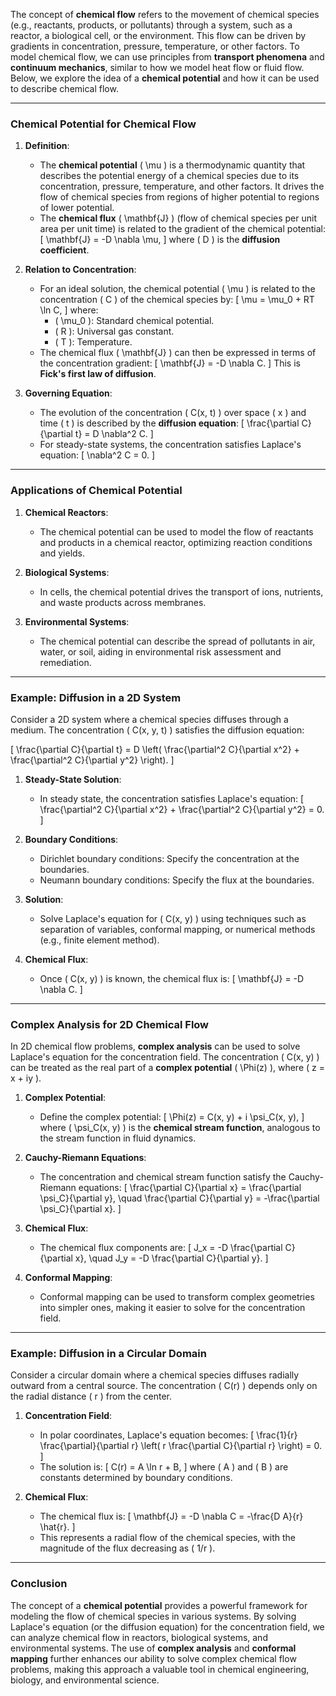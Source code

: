 The concept of **chemical flow** refers to the movement of chemical species (e.g., reactants, products, or pollutants) through a system, such as a reactor, a biological cell, or the environment. This flow can be driven by gradients in concentration, pressure, temperature, or other factors. To model chemical flow, we can use principles from **transport phenomena** and **continuum mechanics**, similar to how we model heat flow or fluid flow. Below, we explore the idea of a **chemical potential** and how it can be used to describe chemical flow.

---

### **Chemical Potential for Chemical Flow**
1. **Definition**:
   - The **chemical potential** \( \mu \) is a thermodynamic quantity that describes the potential energy of a chemical species due to its concentration, pressure, temperature, and other factors. It drives the flow of chemical species from regions of higher potential to regions of lower potential.
   - The **chemical flux** \( \mathbf{J} \) (flow of chemical species per unit area per unit time) is related to the gradient of the chemical potential:
     \[
     \mathbf{J} = -D \nabla \mu,
     \]
     where \( D \) is the **diffusion coefficient**.

2. **Relation to Concentration**:
   - For an ideal solution, the chemical potential \( \mu \) is related to the concentration \( C \) of the chemical species by:
     \[
     \mu = \mu_0 + RT \ln C,
     \]
     where:
     - \( \mu_0 \): Standard chemical potential.
     - \( R \): Universal gas constant.
     - \( T \): Temperature.
   - The chemical flux \( \mathbf{J} \) can then be expressed in terms of the concentration gradient:
     \[
     \mathbf{J} = -D \nabla C.
     \]
     This is **Fick's first law of diffusion**.

3. **Governing Equation**:
   - The evolution of the concentration \( C(x, t) \) over space \( x \) and time \( t \) is described by the **diffusion equation**:
     \[
     \frac{\partial C}{\partial t} = D \nabla^2 C.
     \]
   - For steady-state systems, the concentration satisfies Laplace's equation:
     \[
     \nabla^2 C = 0.
     \]

---

### **Applications of Chemical Potential**
1. **Chemical Reactors**:
   - The chemical potential can be used to model the flow of reactants and products in a chemical reactor, optimizing reaction conditions and yields.

2. **Biological Systems**:
   - In cells, the chemical potential drives the transport of ions, nutrients, and waste products across membranes.

3. **Environmental Systems**:
   - The chemical potential can describe the spread of pollutants in air, water, or soil, aiding in environmental risk assessment and remediation.

---

### **Example: Diffusion in a 2D System**
Consider a 2D system where a chemical species diffuses through a medium. The concentration \( C(x, y, t) \) satisfies the diffusion equation:

\[
\frac{\partial C}{\partial t} = D \left( \frac{\partial^2 C}{\partial x^2} + \frac{\partial^2 C}{\partial y^2} \right).
\]

1. **Steady-State Solution**:
   - In steady state, the concentration satisfies Laplace's equation:
     \[
     \frac{\partial^2 C}{\partial x^2} + \frac{\partial^2 C}{\partial y^2} = 0.
     \]

2. **Boundary Conditions**:
   - Dirichlet boundary conditions: Specify the concentration at the boundaries.
   - Neumann boundary conditions: Specify the flux at the boundaries.

3. **Solution**:
   - Solve Laplace's equation for \( C(x, y) \) using techniques such as separation of variables, conformal mapping, or numerical methods (e.g., finite element method).

4. **Chemical Flux**:
   - Once \( C(x, y) \) is known, the chemical flux is:
     \[
     \mathbf{J} = -D \nabla C.
     \]

---

### **Complex Analysis for 2D Chemical Flow**
In 2D chemical flow problems, **complex analysis** can be used to solve Laplace's equation for the concentration field. The concentration \( C(x, y) \) can be treated as the real part of a **complex potential** \( \Phi(z) \), where \( z = x + iy \).

1. **Complex Potential**:
   - Define the complex potential:
     \[
     \Phi(z) = C(x, y) + i \psi_C(x, y),
     \]
     where \( \psi_C(x, y) \) is the **chemical stream function**, analogous to the stream function in fluid dynamics.

2. **Cauchy-Riemann Equations**:
   - The concentration and chemical stream function satisfy the Cauchy-Riemann equations:
     \[
     \frac{\partial C}{\partial x} = \frac{\partial \psi_C}{\partial y}, \quad \frac{\partial C}{\partial y} = -\frac{\partial \psi_C}{\partial x}.
     \]

3. **Chemical Flux**:
   - The chemical flux components are:
     \[
     J_x = -D \frac{\partial C}{\partial x}, \quad J_y = -D \frac{\partial C}{\partial y}.
     \]

4. **Conformal Mapping**:
   - Conformal mapping can be used to transform complex geometries into simpler ones, making it easier to solve for the concentration field.

---

### **Example: Diffusion in a Circular Domain**
Consider a circular domain where a chemical species diffuses radially outward from a central source. The concentration \( C(r) \) depends only on the radial distance \( r \) from the center.

1. **Concentration Field**:
   - In polar coordinates, Laplace's equation becomes:
     \[
     \frac{1}{r} \frac{\partial}{\partial r} \left( r \frac{\partial C}{\partial r} \right) = 0.
     \]
   - The solution is:
     \[
     C(r) = A \ln r + B,
     \]
     where \( A \) and \( B \) are constants determined by boundary conditions.

2. **Chemical Flux**:
   - The chemical flux is:
     \[
     \mathbf{J} = -D \nabla C = -\frac{D A}{r} \hat{r}.
     \]
   - This represents a radial flow of the chemical species, with the magnitude of the flux decreasing as \( 1/r \).

---

### **Conclusion**
The concept of a **chemical potential** provides a powerful framework for modeling the flow of chemical species in various systems. By solving Laplace's equation (or the diffusion equation) for the concentration field, we can analyze chemical flow in reactors, biological systems, and environmental systems. The use of **complex analysis** and **conformal mapping** further enhances our ability to solve complex chemical flow problems, making this approach a valuable tool in chemical engineering, biology, and environmental science.

